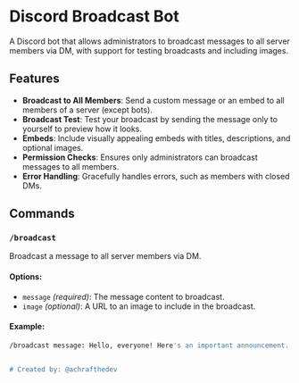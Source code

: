 # Discord Broadcast Bot

A Discord bot that allows administrators to broadcast messages to all server members via DM, with support for testing broadcasts and including images.

## Features
- **Broadcast to All Members**: Send a custom message or an embed to all members of a server (except bots).
- **Broadcast Test**: Test your broadcast by sending the message only to yourself to preview how it looks.
- **Embeds**: Include visually appealing embeds with titles, descriptions, and optional images.
- **Permission Checks**: Ensures only administrators can broadcast messages to all members.
- **Error Handling**: Gracefully handles errors, such as members with closed DMs.

## Commands

### `/broadcast`
Broadcast a message to all server members via DM.

#### Options:
- `message` *(required)*: The message content to broadcast.
- `image` *(optional)*: A URL to an image to include in the broadcast.

#### Example:
```bash
/broadcast message: Hello, everyone! Here's an important announcement. image: https://example.com/image.png


# Created by: @achrafthedev
